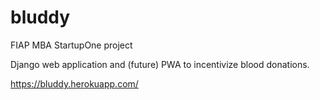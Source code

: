 # bluddy
FIAP MBA StartupOne project

Django web application and (future) PWA to incentivize blood donations.

https://bluddy.herokuapp.com/
